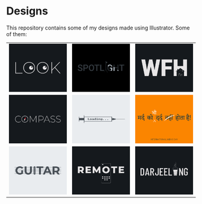 # Designs
This repository contains some of my designs made using Illustrator.
Some of them:
<table>
    <tr>
      <td><img src="2021-01/png/16.01.2021.png"></td>
      <td><img src="2020-11/png/21.11.2020.png"></td>
      <td><img src="2021-01/png/05.01.2021.png"></td>
    </tr>
    <tr>
      <td><img src="2020-12/png/12.12.2020.png"></td>
      <td><img src="2020-11/png/30.11.2020.png"></td>
      <td><img src="2020-11/png/19.11.2020.png"></td>
    </tr>
    <tr>
      <td><img src="2020-12/png/02.12.2020.png"></td>
      <td><img src="2020-12/png/08.12.2020.png"></td>
      <td><img src="2020-12/png/31.12.2020.png"></td>
    </tr>
</table>
